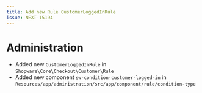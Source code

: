 ```yaml
---
title: Add new Rule CustomerLoggedInRule
issue: NEXT-15194
---
```

# Administration
* Added new `CustomerLoggedInRule` in `Shopware\Core\Checkout\Customer\Rule`
* Added new component `sw-condition-customer-logged-in` in `Resources/app/administration/src/app/component/rule/condition-type`
